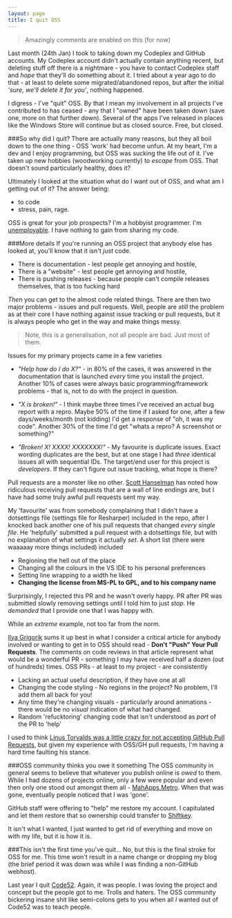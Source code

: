 ```yaml
---
layout: page
title: I quit OSS
---
```


> Amazingly comments are enabled on this (for now)

Last month (24th Jan) I took to taking down my Codeplex and GitHub accounts. My Codeplex account didn't actually contain anything recent, but deleting stuff off there is a nightmare - you have to contact Codeplex staff and *hope* that they'll do something about it. I tried about a year ago to do that - at least to delete some migrated/abandoned repos, but after the initial *'sure, we'll delete it for you'*, nothing happened.

I digress - I've "quit" OSS. By that I mean my involvement in all projects I've contributed to has ceased - any that I "owned" have been taken down (save one, more on that further down). Several of the apps I've released in places like the Windows Store will continue but as closed source. Free, but closed.

###So why did I quit?
There are actually many reasons, but they all boil down to the one thing - OSS 'work' had become unfun. At my heart, I'm a dev and I enjoy programming, but OSS was sucking the life out of it. I've taken up new hobbies (woodworking currently) to *escape* from OSS. That doesn't sound particularly healthy, does it?

Ultimately I looked at the situation what do I want out of OSS, and what am I getting out of it?
The answer being: 

* to code
* stress, pain, rage.

OSS is great for your job prospects? I'm a hobbyist programmer. I'm [unemployable](http://en.wikipedia.org/wiki/New_daily_persistent_headache). I have nothing to gain from sharing my code.

###More details
If you're running an OSS project that anybody else has looked at, you'll know that it isn't *just* code. 

* There is documentation - lest people get annoying and hostile,
* There is a "website" - lest people get annoying and hostile,
* There is pushing releases - because people can't compile releases themselves, that is too fucking hard

*Then* you can get to the almost code related things. There are then two major problems - issues and pull requests. Well, people are *still* the problem as at their core I have nothing against issue tracking or pull requests, but it is always people who get in the way and make things messy.

> Note, this is a generalisation, not all people are bad. Just most of them.

Issues for my primary projects came in a few varieties

* *"Help how do I do X?"* - in 80% of the cases, it was answered in the documentation that is launched *every* time you install the project. Another 10% of cases were always basic programming/framework problems - that is, not to do with the project in question.

* *"X is broken!"* - I think maybe three times I've received an actual bug report with a repro. Maybe 50% of the time if I asked for one, after a few days/weeks/month (not kidding) I'd get a response of "oh, it was my code". Another 30% of the time I'd get "whats a repro? A screenshot or something?"

* *"Broken! X! XXXX! XXXXXXX!"* - My favourite is duplicate issues. Exact wording duplicates are the best, but at one stage I had *three* identical issues all with sequential IDs. The target/end user for this project is *developers*. If they can't figure out issue tracking, what hope is there?

Pull requests are a monster like no other. [Scott Hanselman](http://www.hanselman.com/blog/YoureJustAnotherCarriageReturnLineFeedInTheWall.aspx) has noted how ridiculous receiving pull requests that are a wall of line endings are, but I have had some truly awful pull requests sent my way.

My 'favourite' was from somebody complaining that I didn't have a dotsettings file (settings file for Resharper) included in the repo, after I knocked back another one of his pull requests that changed *every single file*. He 'helpfully' submitted a pull request with a dotsettings file, but with no explanation of what settings it actually *set*. A short list (there were waaaaay more things included) included 

* Regioning the hell out of the place
* Changing all the colours in the VS IDE to his personal preferences
* Setting line wrapping to a width he liked
* **Changing the license from MS-PL to GPL, and to his company name**

Surprisingly, I rejected this PR and he wasn't overly happy. PR after PR was submitted slowly removing settings until I told him to just *stop*. He *demanded* that I provide one that I was happy with.

While an *extreme* example, not too far from the norm.

[Ilya Grigorik](http://www.igvita.com/2011/12/19/dont-push-your-pull-requests/) sums it up best in what I consider a critical article for anybody involved or wanting to get in to OSS should read - **Don't "Push" Your Pull Requests**. The comments on code reviews in that article represent what would be a wonderful PR - something I may have received half a dozen (out of hundreds) times. OSS PRs - at least to my project - are consistently

* Lacking an actual useful description, if they have one at all
* Changing the code styling - No regions in the project? No problem, I'll add them all back for you!
* Any time they're changing visuals - particularly around animations - there would be no *visual* indication of what had changed. 
* Random 'refucktoring' changing code that isn't understood as *part* of the PR to 'help'

I used to think [Linus Torvalds was a little crazy for not accepting GitHub Pull Requests](https://github.com/torvalds/linux/pull/11#issuecomment-2023618), but given my experience with OSS/GH pull requests, I'm having a hard time faulting his stance.

###OSS community thinks you owe it something
The OSS community in general seems to believe that whatever you publish online is *owed* to them. While I had dozens of projects online, only a few were popular and even then only one stood out amongst them all - [MahApps.Metro](https://github.com/mahapps/mahapps.metro). When that was gone, eventually people noticed that I was 'gone'. 

GitHub staff were offering to "help" me restore my account. I capitulated and let them restore that so ownership could transfer to [Shiftkey](http://twitter.com/shiftkey).

It isn't what I wanted, I just wanted to get rid of everything and move on with my life, but it is how it is.

###This isn't the first time you've quit...
No, but this is the final stroke for OSS for me. This time won't result in a name change or dropping my blog (the brief period it was down was while I was finding a non-GitHub webhost).

Last year I quit [Code52](http://code52.org/). Again, it was people. I was loving the project and concept but the people got to me. Trolls and haters. The OSS community bickering insane shit like semi-colons gets to you when all *I* wanted out of Code52 was to teach people. 